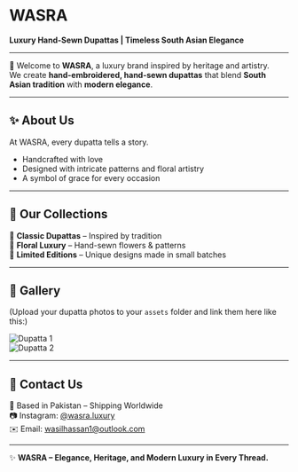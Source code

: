 # WASRA  
**Luxury Hand-Sewn Dupattas | Timeless South Asian Elegance**

---

🌸 Welcome to **WASRA**, a luxury brand inspired by heritage and artistry.  
We create **hand-embroidered, hand-sewn dupattas** that blend **South Asian tradition** with **modern elegance**.  

---

## ✨ About Us  
At WASRA, every dupatta tells a story.  
- Handcrafted with love  
- Designed with intricate patterns and floral artistry  
- A symbol of grace for every occasion  

---

## 🧵 Our Collections  
🌿 **Classic Dupattas** – Inspired by tradition  
🌹 **Floral Luxury** – Hand-sewn flowers & patterns  
🌙 **Limited Editions** – Unique designs made in small batches  

---

## 📸 Gallery  
(Upload your dupatta photos to your `assets` folder and link them here like this:)  

![Dupatta 1](assets/dupatta1.jpg)  
![Dupatta 2](assets/dupatta2.jpg)  

---

## 💌 Contact Us  
📍 Based in Pakistan – Shipping Worldwide  
📷 Instagram: [@wasra.luxury](https://instagram.com/)  
✉️ Email: wasilhassan1@outlook.com  

---

✨ **WASRA – Elegance, Heritage, and Modern Luxury in Every Thread.**
